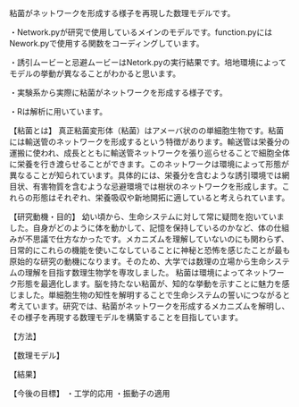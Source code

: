 粘菌がネットワークを形成する様子を再現した数理モデルです。

・Network.pyが研究で使用しているメインのモデルです。function.pyにはNework.pyで使用する関数をコーディングしています。

・誘引ムービーと忌避ムービーはNetork.pyの実行結果です。培地環境によってモデルの挙動が異なることがわかると思います。

・実験系から実際に粘菌がネットワークを形成する様子です。

・Rは解析に用いています。


【粘菌とは】
真正粘菌変形体（粘菌）はアメーバ状のの単細胞生物です。粘菌には輸送管のネットワークを形成するという特徴があります。輸送管は栄養分の運搬に使われ、成長とともに輸送管ネットワークを張り巡らせることで細胞全体に栄養を行き渡らせることができます。このネットワークは環境によって形態が異なることが知られています。具体的には、栄養分を含むような誘引環境では網目状、有害物質を含むような忌避環境では樹状のネットワークを形成します。これらの形態はそれぞれ、栄養吸収や新地開拓に適していると考えられています。

【研究動機・目的】
幼い頃から、生命システムに対して常に疑問を抱いていました。自身がどのように体を動かして、記憶を保持しているのかなど、体の仕組みが不思議で仕方なかったです。メカニズムを理解していないのにも関わらず、日常的にこれらの機能を使いこなしていることに神秘と恐怖を感じたことが最も原始的な研究の動機になります。そのため、大学では数理の立場から生命システムの理解を目指す数理生物学を専攻しました。
粘菌は環境によってネットワーク形態を最適化します。脳を持たない粘菌が、知的な挙動を示すことに魅力を感じました。単細胞生物の知性を解明することで生命システムの誓いにつながると考えています。研究では、粘菌がネットワークを形成するメカニズムを解明し、その様子を再現する数理モデルを構築することを目指しています。

【方法】


【数理モデル】


【結果】


【今後の目標】
・工学的応用
・振動子の適用
